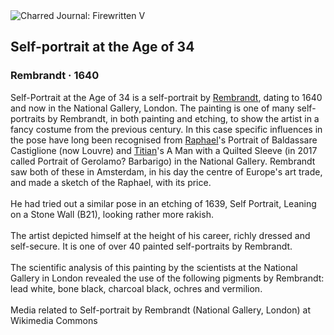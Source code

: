 <div class="artwork-of-the-day">
  <div class="container">
    <div class="img-wrapper">
      <img
        src="https://uploads7.wikiart.org/images/rembrandt/self-portrait-at-the-age-of-34-1640.jpg!Large.jpg"
        alt="Charred Journal: Firewritten V" />
    </div>
    <div class="artwork-detail">
      <div class="artwork-origin"> 
        <h2 class="artwork-name">Self-portrait at the Age of 34</h2>
        <h3 class="artist">
          Rembrandt
                    ·  1640
        </h3>
      </div>
      <p class="description">
        <span class="artwork-description-text ng-binding" ng-bind-html="viewModel.ArtworkOfTheDay.Description | unsafe">Self-Portrait at the Age of 34 is a self-portrait by <a target="_blank" href="/en/rembrandt">Rembrandt</a>, dating to 1640 and now in the National Gallery, London. The painting is one of many self-portraits by Rembrandt, in both painting and etching, to show the artist in a fancy costume from the previous century. In this case specific influences in the pose have long been recognised from <a target="_blank" href="/en/raphael">Raphael</a>'s Portrait of Baldassare Castiglione (now Louvre) and <a target="_blank" href="/en/titian">Titian</a>'s A Man with a Quilted Sleeve (in 2017 called Portrait of Gerolamo? Barbarigo) in the National Gallery. Rembrandt saw both of these in Amsterdam, in his day the centre of Europe's art trade, and made a sketch of the Raphael, with its price.
<br>
<br>He had tried out a similar pose in an etching of 1639, Self Portrait, Leaning on a Stone Wall (B21), looking rather more rakish.
<br>
<br>The artist depicted himself at the height of his career, richly dressed and self-secure. It is one of over 40 painted self-portraits by Rembrandt.
<br>
<br>The scientific analysis of this painting by the scientists at the National Gallery in London revealed the use of the following pigments by Rembrandt: lead white, bone black, charcoal black, ochres and vermilion.
<br>
<br> Media related to Self-portrait by Rembrandt (National Gallery, London) at Wikimedia Commons</span>
                        <div class="text-shadow-container" ng-show="showShadow" style=""></div>
      </p>
    </div>
  </div>

</div>
